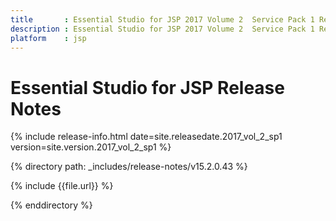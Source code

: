 ```yaml
---
title 		: Essential Studio for JSP 2017 Volume 2  Service Pack 1 Release Notes
description : Essential Studio for JSP 2017 Volume 2  Service Pack 1 Release Notes
platform    : jsp
---
```


# Essential Studio for JSP Release Notes  

{% include release-info.html date=site.releasedate.2017_vol_2_sp1 version=site.version.2017_vol_2_sp1 %} 

{% directory path: _includes/release-notes/v15.2.0.43 %}

{% include {{file.url}} %}

{% enddirectory %}